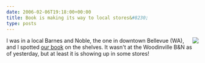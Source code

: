 ```yaml
---
date: 2006-02-06T19:18:00+00:00
title: Book is making its way to local stores&#8230;
type: posts
---
```

<img align="right" src="http://www.duncanmackenzie.net/images/bookspotting_sml.jpg" />I was in a local Barnes and Noble, the one in downtown Bellevue (WA), and I spotted [our book](http://www.xbox4dummies.com) on the shelves. It wasn't at the Woodinville B&N as of yesterday, but at least it is showing up in some stores!
